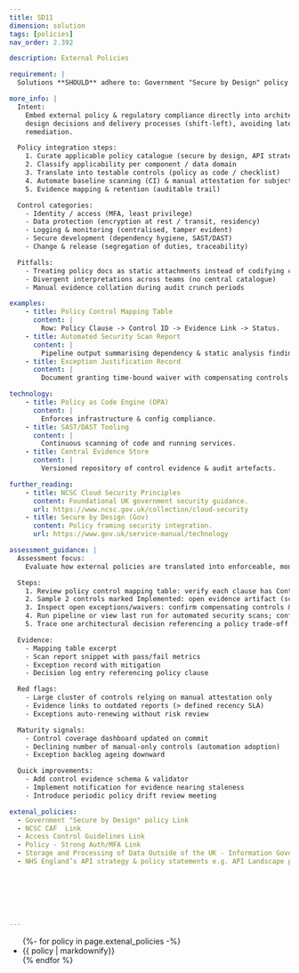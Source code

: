 ```yaml
---
title: SD11
dimension: solution
tags: [policies]
nav_order: 2.392

description: External Policies

requirement: |
  Solutions **SHOULD** adhere to: Government "Secure by Design" policy NCSC CAF Access Control Guidelines Policy - Strong Auth/MFA Storage and Processing of Data Outside of the UK - Information Governance Policy NHS England's API strategy and policy statements. E.g. API Landscape policy document (Word, Aalto.digital.nhs.uk) (Note there are overlaps with the Engineering red lines; ensure a consistent response and do not repeat assessments)

more_info: |
  Intent:
    Embed external policy & regulatory compliance directly into architecture
    design decisions and delivery processes (shift-left), avoiding late-stage
    remediation.

  Policy integration steps:
    1. Curate applicable policy catalogue (secure by design, API strategy, IG)
    2. Classify applicability per component / data domain
    3. Translate into testable controls (policy as code / checklist)
    4. Automate baseline scanning (CI) & manual attestation for subjective areas
    5. Evidence mapping & retention (auditable trail)

  Control categories:
    - Identity / access (MFA, least privilege)
    - Data protection (encryption at rest / transit, residency)
    - Logging & monitoring (centralised, tamper evident)
    - Secure development (dependency hygiene, SAST/DAST)
    - Change & release (segregation of duties, traceability)

  Pitfalls:
    - Treating policy docs as static attachments instead of codifying controls
    - Divergent interpretations across teams (no central catalogue)
    - Manual evidence collation during audit crunch periods

examples: 
    - title: Policy Control Mapping Table
      content: |
        Row: Policy Clause -> Control ID -> Evidence Link -> Status.
    - title: Automated Security Scan Report
      content: |
        Pipeline output summarising dependency & static analysis findings.
    - title: Exception Justification Record
      content: |
        Document granting time-bound waiver with compensating controls.

technology:
    - title: Policy as Code Engine (OPA)
      content: |
        Enforces infrastructure & config compliance.
    - title: SAST/DAST Tooling
      content: |
        Continuous scanning of code and running services.
    - title: Central Evidence Store
      content: |
        Versioned repository of control evidence & audit artefacts.

further_reading:
    - title: NCSC Cloud Security Principles
      content: Foundational UK government security guidance.
      url: https://www.ncsc.gov.uk/collection/cloud-security
    - title: Secure by Design (Gov)
      content: Policy framing security integration.
      url: https://www.gov.uk/service-manual/technology

assessment_guidance: |
  Assessment focus:
    Evaluate how external policies are translated into enforceable, monitored controls with traceable evidence & exception lifecycle.

  Steps:
    1. Review policy control mapping table: verify each clause has Control ID + Evidence link + Status (not generic 'Covered').
    2. Sample 2 controls marked Implemented: open evidence artifact (scan report, config) ensure recency & authenticity (timestamp, hash).
    3. Inspect open exceptions/waivers: confirm compensating controls & expiry dates.
    4. Run pipeline or view last run for automated security scans; confirm gating on severity threshold.
    5. Trace one architectural decision referencing a policy trade-off (e.g. encryption approach) showing rationale.

  Evidence:
    - Mapping table excerpt
    - Scan report snippet with pass/fail metrics
    - Exception record with mitigation
    - Decision log entry referencing policy clause

  Red flags:
    - Large cluster of controls relying on manual attestation only
    - Evidence links to outdated reports (> defined recency SLA)
    - Exceptions auto-renewing without risk review

  Maturity signals:
    - Control coverage dashboard updated on commit
    - Declining number of manual-only controls (automation adoption)
    - Exception backlog ageing downward

  Quick improvements:
    - Add control evidence schema & validator
    - Implement notification for evidence nearing staleness
    - Introduce periodic policy drift review meeting

extenal_policies:
  - Government "Secure by Design" policy Link 
  - NCSC CAF  Link 
  - Access Control Guidelines Link 
  - Policy - Strong Auth/MFA Link 
  - Storage and Processing of Data Outside of the UK - Information Governance Policy Link 
  - NHS England’s API strategy & policy statements e.g. API Landscape policy document (Word - API Landscape policy v1.0 (digital.nhs.uk) 







---
```

<ul>
{%- for policy in page.extenal_policies  -%}
<li>
{{ policy  | markdownify}}
</li>
{% endfor %}
<ul>
